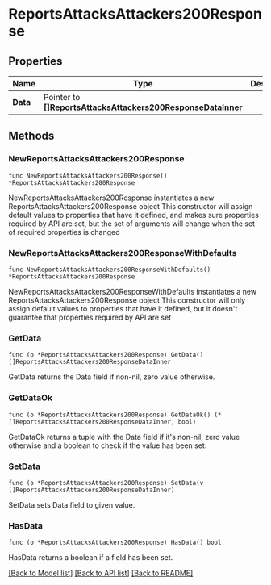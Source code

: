 # ReportsAttacksAttackers200Response

## Properties

Name | Type | Description | Notes
------------ | ------------- | ------------- | -------------
**Data** | Pointer to [**[]ReportsAttacksAttackers200ResponseDataInner**](ReportsAttacksAttackers200ResponseDataInner.md) |  | [optional] 

## Methods

### NewReportsAttacksAttackers200Response

`func NewReportsAttacksAttackers200Response() *ReportsAttacksAttackers200Response`

NewReportsAttacksAttackers200Response instantiates a new ReportsAttacksAttackers200Response object
This constructor will assign default values to properties that have it defined,
and makes sure properties required by API are set, but the set of arguments
will change when the set of required properties is changed

### NewReportsAttacksAttackers200ResponseWithDefaults

`func NewReportsAttacksAttackers200ResponseWithDefaults() *ReportsAttacksAttackers200Response`

NewReportsAttacksAttackers200ResponseWithDefaults instantiates a new ReportsAttacksAttackers200Response object
This constructor will only assign default values to properties that have it defined,
but it doesn't guarantee that properties required by API are set

### GetData

`func (o *ReportsAttacksAttackers200Response) GetData() []ReportsAttacksAttackers200ResponseDataInner`

GetData returns the Data field if non-nil, zero value otherwise.

### GetDataOk

`func (o *ReportsAttacksAttackers200Response) GetDataOk() (*[]ReportsAttacksAttackers200ResponseDataInner, bool)`

GetDataOk returns a tuple with the Data field if it's non-nil, zero value otherwise
and a boolean to check if the value has been set.

### SetData

`func (o *ReportsAttacksAttackers200Response) SetData(v []ReportsAttacksAttackers200ResponseDataInner)`

SetData sets Data field to given value.

### HasData

`func (o *ReportsAttacksAttackers200Response) HasData() bool`

HasData returns a boolean if a field has been set.


[[Back to Model list]](HOW-TO.md#documentation-for-models) [[Back to API list]](HOW-TO.md#documentation-for-api-endpoints) [[Back to README]](HOW-TO.md)


